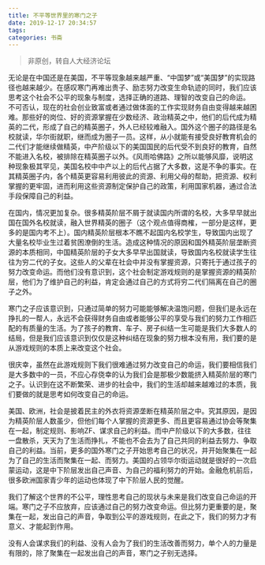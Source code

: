 ```yaml
---
title: 不平等世界里的寒门之子
date: 2019-12-17 20:34:57
tags:
categories: 书斋
---
```

> 非原创，转自人大经济论坛

无论是在中国还是在美国，不平等现象越来越严重、“中国梦”或“美国梦”的实现路径也越来越少。在感叹寒门再难出贵子、励志努力改变生命轨迹的同时，我们应该思考这个社会不公平的现象与制度，选择正确的道路、理智的改变自己的命运。 不可否认，现在的社会创业致富或者通过做体面的工作实现财务自由变得越来越困难。那些好的岗位、好的资源掌握在少数经济、政治精英之中，他们的后代成为精英的二代，形成了自己的精英圈子，外人已经较难融入。国外这个圈子的路径是名校就读，华尔街就职，继而成为圈子一员。这样，从小就能有接受良好教育机会的二代们才能继续做精英，中产阶级以下的美国国民的后代受不到良好的教育，自然不能进入名校，被排除在精英圈子以外。《风雨哈佛路》之所以能够风靡，说明这种现象极其罕见，美国名校中中产以上的后代占据了大多数，这是不争的事实。在其精英圈子内，各个精英更容易利用彼此的资源、利用父母的帮助，把资源、权利掌握的更牢固，进而利用这些资源制定保护自己的政策，利用国家机器，通过合法手段保障自己的利益。

在国内，情况更加复杂。很多精英阶层不屑于就读国内所谓的名校，大多早早就出国在国外名校就读，融入世界精英的圈子（这个观点值得商榷，一部分是这样，更多的是国内考不上）。国内精英阶层根本不瞧不起国内名校学生，导致国内出现了大量名校毕业生过着贫困潦倒的生活。造成这种情况的原因和国外精英阶层垄断资源的本质相同，中国精英阶层的子女大多早早出国就读，导致国内名校就读学生往往为穷二代的子女。这些人的父辈在社会中并没有掌握资源，只寄托于通过孩子的努力改变命运。而他们没有意识到，这个社会制定游戏规则的是掌握资源的精英阶层，他们为了维护自己的利益，肯定会通过自己的方式将穷二代们隔离在自己的圈子之外。

寒门之子应该意识到，只通过简单的努力可能能够解决温饱问题，但我们是永远在挣扎的一帮人，永远不会获得财务自由或者能够公平的享受与我们的努力工作相匹配的有质量的生活。为了孩子的教育、车子、房子纠结一生可能是我们大多数人的结局，但是我们应该意识到仅仅是这种纠结在现象的努力根本没有用，我们要的是从游戏规则的本质上来改变这个社会。

很庆幸，虽然在此游戏规则下我们很难通过努力改变自己的命运，我们要相信我们是大多数中的一员，不应心存侥幸的认为我们会是那极少数能挤入精英阶层的寒门之子。认识到在这不断繁荣、进步的社会中，我们的生活却越来越难过的本质，我们要做的就是思考如何改变自己的命运。

美国、欧洲，社会是披着民主的外衣将资源垄断在精英阶层之中。究其原因，是因为精英阶层人数虽少，但他们每个人掌握的资源更多、而且更容易通过协会等聚集在一起，制定规则、影响ZF、谋求自己的利益。而中产阶级以下的大多数，往往一盘散杀，天天为了生活而挣扎，不能也不会去为了自己共同的利益去努力、争取自己的利益。当前，更多的国外寒门之子开始思考自己的状况，并开始聚集在一起为了自己的生活而聚集在一起、而努力。美国的占领华尔街运动就是很好的一次启蒙运动，这是中下阶层发出自己声音、为自己的福利努力的开始。金融危机前后，很多欧洲国家青少年的运动也体现了中下阶层人民的觉醒。

我们了解这个世界的不公平，理性思考自己的现状与未来是我们改变自己命运的开端。寒门之子不应放弃，应该通过自己的努力改变命运。但比努力更重要的是，聚集在一起，发出自己的声音，争取到公平的游戏规则，在此之下，我们的努力才有意义、才能起到作用。

没有人会谋求我们的利益、没有人会为了我们的生活改善而努力，单个人的力量是有限的，除了聚集在一起发出自己的声音，寒门之子别无选择。

